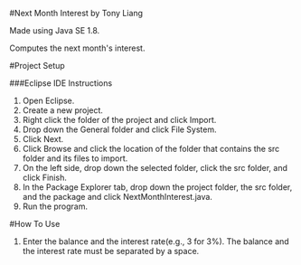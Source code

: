 #Next Month Interest by Tony Liang

Made using Java SE 1.8.

Computes the next month's interest.

#Project Setup

###Eclipse IDE Instructions
1. Open Eclipse.
2. Create a new project.
3. Right click the folder of the project and click Import.
4. Drop down the General folder and click File System.
5. Click Next.
6. Click Browse and click the location of the folder that contains the src folder and its files to import.
7. On the left side, drop down the selected folder, click the src folder, and click Finish.
8. In the Package Explorer tab, drop down the project folder, the src folder, and the package and click NextMonthInterest.java.
9. Run the program.

#How To Use
1. Enter the balance and the interest rate(e.g., 3 for 3%). The balance and the interest rate must be separated by a space.